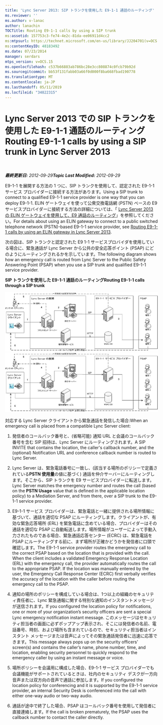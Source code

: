```yaml
---
title: 'Lync Server 2013: SIP トランクを使用した E9-1-1 通話のルーティング'
ms.reviewer: ''
ms.author: v-lanac
author: lanachin
TOCTitle: Routing E9-1-1 calls by using a SIP trunk
ms:assetid: 157753c3-fe74-4e2c-81da-ee06911d4cc2
ms:mtpsurl: https://technet.microsoft.com/en-us/library/JJ204701(v=OCS.15)
ms:contentKeyID: 48183492
ms.date: 07/23/2014
manager: serdars
mtps_version: v=OCS.15
ms.openlocfilehash: c537b66883ab786bc28e3cc808874c0fcb79b92d
ms.sourcegitcommit: bb53f131fabb03a66f0d000f8ba668fbad190778
ms.translationtype: MT
ms.contentlocale: ja-JP
ms.lasthandoff: 05/11/2019
ms.locfileid: "34822315"
---
```

<div data-xmlns="http://www.w3.org/1999/xhtml">

<div class="topic" data-xmlns="http://www.w3.org/1999/xhtml" data-msxsl="urn:schemas-microsoft-com:xslt" data-cs="http://msdn.microsoft.com/en-us/">

<div data-asp="http://msdn2.microsoft.com/asp">

# <a name="routing-e9-1-1-calls-by-using-a-sip-trunk-in-lync-server-2013"></a><span data-ttu-id="a91d9-102">Lync Server 2013 での SIP トランクを使用した E9-1-1 通話のルーティング</span><span class="sxs-lookup"><span data-stu-id="a91d9-102">Routing E9-1-1 calls by using a SIP trunk in Lync Server 2013</span></span>

</div>

<div id="mainSection">

<div id="mainBody">

<span> </span>

<span data-ttu-id="a91d9-103">_**最終更新日:** 2012-09-29_</span><span class="sxs-lookup"><span data-stu-id="a91d9-103">_**Topic Last Modified:** 2012-09-29_</span></span>

<span data-ttu-id="a91d9-104">E9-1-1 を展開する方法の 1 つに、SIP トランクを使用して、認定された E9-1-1 サービス プロバイダーに接続する方法があります。</span><span class="sxs-lookup"><span data-stu-id="a91d9-104">Using a SIP trunk to connect to a qualified E9-1-1 service provider is one way that you can deploy E9-1-1.</span></span> <span data-ttu-id="a91d9-105">ELIN ゲートウェイを使って公衆交換電話網 (PSTN) ベースの E9 サービスプロバイダーに接続する方法の詳細については、「 [Lync Server 2013 の ELIN ゲートウェイを使用して、E9 通話のルーティング](lync-server-2013-routing-e9-1-1-calls-by-using-an-elin-gateway.md)」を参照してください。</span><span class="sxs-lookup"><span data-stu-id="a91d9-105">For details about using an ELIN gateway to connect to a public switched telephone network (PSTN)-based E9-1-1 service provider, see [Routing E9-1-1 calls by using an ELIN gateway in Lync Server 2013](lync-server-2013-routing-e9-1-1-calls-by-using-an-elin-gateway.md).</span></span>

<span data-ttu-id="a91d9-106">次の図は、SIP トランクと認定された E9 1-1 サービスプロバイダを使用している場合に、緊急通話が Lync Server から公共の安全応答ポイント (PSAP) にどのようにルーティングされるかを示しています。</span><span class="sxs-lookup"><span data-stu-id="a91d9-106">The following diagram shows how an emergency call is routed from Lync Server to the Public Safety Answering Point (PSAP) when you use a SIP trunk and qualified E9-1-1 service provider.</span></span>

<span data-ttu-id="a91d9-107">**SIP トランクを使用した E9-1-1 通話のルーティング**</span><span class="sxs-lookup"><span data-stu-id="a91d9-107">**Routing E9-1-1 calls through a SIP trunk**</span></span>

<span data-ttu-id="a91d9-108">![Lync Server から PSAP への緊急通話ルーティング](images/JJ204701.0637a9d4-2ca7-438a-8ed0-19090a4b992d(OCS.15).jpg "Lync Server から PSAP への緊急通話ルーティング")</span><span class="sxs-lookup"><span data-stu-id="a91d9-108">![Emergency Call Routing from Lync Server to PSAP](images/JJ204701.0637a9d4-2ca7-438a-8ed0-19090a4b992d(OCS.15).jpg "Emergency Call Routing from Lync Server to PSAP")</span></span>

<span data-ttu-id="a91d9-109">対応する Lync Server クライアントから緊急通話を発信した場合:</span><span class="sxs-lookup"><span data-stu-id="a91d9-109">When an emergency call is placed from a compatible Lync Server client:</span></span>

1.  <span data-ttu-id="a91d9-110">発信者のコールバック番号と、(省略可能) 通知 URL と会議のコールバック番号を含む SIP 招待は、Lync Server にルーティングされます。</span><span class="sxs-lookup"><span data-stu-id="a91d9-110">A SIP INVITE that contains the location, the caller's callback number, and the (optional) Notification URL and conference callback number is routed to Lync Server.</span></span>

2.  <span data-ttu-id="a91d9-111">Lync Server は、緊急電話番号に一致し、(該当する場所のポリシーで定義されている**PSTN 使用量**の値に基づく) 通話を仲介サーバーにルーティングします。そこから、SIP トランクを E9 サービスプロバイダーに転送します。</span><span class="sxs-lookup"><span data-stu-id="a91d9-111">Lync Server matches the emergency number and routes the call (based on the **PSTN Usage** value that is defined in the applicable location policy) to a Mediation Server, and from there, over a SIP trunk to the E9-1-1 service provider.</span></span>

3.  <span data-ttu-id="a91d9-p102">E9-1-1 サービス プロバイダーは、緊急電話と一緒に提供される場所情報に基づいて、通話を適切な PSAP にルーティングします。クライアントが、有効な緊急応答場所 (ERL) を緊急電話に含めている場合、プロバイダーはその通話を適切な PSAP に自動転送します。場所情報がユーザーによって手動入力されたものである場合、緊急通話応答センター (ECRC) は、緊急電話を PSAP にルーティングする前に、まず場所が正確かどうかを発信者に口頭で確認します。</span><span class="sxs-lookup"><span data-stu-id="a91d9-p102">The E9-1-1 service provider routes the emergency call to the correct PSAP based on the location that is provided with the call. When the client includes a validated Emergency Response Location (ERL) with the emergency call, the provider automatically routes the call to the appropriate PSAP. If the location was manually entered by the user, the Emergency Call Response Center (ECRC) first verbally verifies the accuracy of the location with the caller before routing the emergency call to the PSAP.</span></span>

4.  <span data-ttu-id="a91d9-115">通知の場所のポリシーを構成している場合は、1つ以上の組織のセキュリティ責任者に、Lync 緊急通報に関する特別な通知のインスタントメッセージが送信されます。</span><span class="sxs-lookup"><span data-stu-id="a91d9-115">If you configured the location policy for notifications, one or more of your organization’s security officers are sent a special Lync emergency notification instant message.</span></span> <span data-ttu-id="a91d9-116">このメッセージはセキュリティ担当者の画面に必ずポップアップ表示され、そこには発信者の名前、電話番号、時刻、および場所も含まれているので、セキュリティ担当者はインスタント メッセージまたは音声によってその緊急通話発信者に迅速に応答できます。</span><span class="sxs-lookup"><span data-stu-id="a91d9-116">This message always pops up on the security officers’ screen(s) and contains the caller’s name, phone number, time, and location, enabling security personnel to quickly respond to the emergency caller by using an instant message or voice.</span></span>

5.  <span data-ttu-id="a91d9-117">場所ポリシーを会議用に構成した場合、E9-1-1 サービス プロバイダーでも会議機能がサポートされているときは、社内のセキュリティ デスクが一方向音声または双方向の音声で通話に参加します。</span><span class="sxs-lookup"><span data-stu-id="a91d9-117">If you configured the location policy for conferencing and it is supported by the E9-1-1 service provider, an internal Security Desk is conferenced into the call with either one-way audio or two-way audio.</span></span>

6.  <span data-ttu-id="a91d9-118">通話が途中で終了した場合、PSAP はコールバック番号を使用して発信者に直接連絡します。</span><span class="sxs-lookup"><span data-stu-id="a91d9-118">If the call is broken prematurely, the PSAP uses the callback number to contact the caller directly.</span></span>

</div>

<span> </span>

</div>

</div>

</div>

